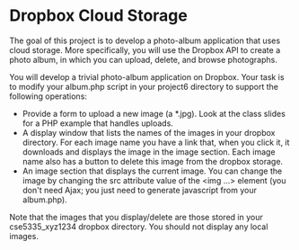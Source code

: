 # Dropbox Cloud Storage

The goal of this project is to develop a photo-album application that uses cloud storage. More specifically, you will use the Dropbox API to create a photo album, in which you can upload, delete, and browse photographs.


You will develop a trivial photo-album application on Dropbox. Your task is to modify your album.php script in your project6 directory to support the following operations:

* Provide a form to upload a new image (a *.jpg). Look at the class slides for a PHP example that handles uploads.
* A display window that lists the names of the images in your dropbox directory. For each image name you have a link that, when you click it, it downloads and displays the image in the image section. Each image name also has a button to delete this image from the dropbox storage.
* An image section that displays the current image. You can change the image by changing the src attribute value of the <img ...> element (you don't need Ajax; you just need to generate javascript from your album.php).

Note that the images that you display/delete are those stored in your cse5335_xyz1234 dropbox directory. You should not display any local images.